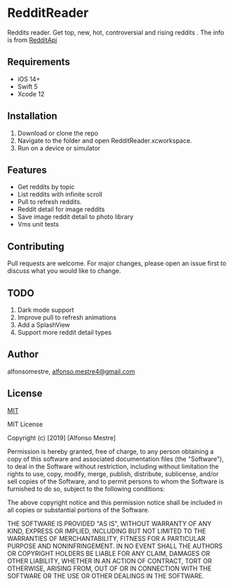 # RedditReader
Reddits reader. Get top, new, hot, controversial and rising reddits . The info is from [RedditApi](https://www.reddit.com/dev/api/) 

## Requirements

* iOS 14+
* Swift 5
* Xcode 12

## Installation

1. Download or clone the repo
2. Navigate to the folder and open RedditReader.xcworkspace.
3. Run on a device or simulator

## Features

* Get reddits by topic
* List reddits with infinite scroll
* Pull to refresh reddits.
* Reddit detail for image reddits
* Save image reddit detail to photo library
* Vms unit tests

## Contributing
Pull requests are welcome. For major changes, please open an issue first to discuss what you would like to change.

## TODO

1. Dark mode support
2. Improve pull to refresh animations
3. Add a SplashView
4. Support more reddit detail types

## Author
alfonsomestre, [alfonso.mestre4@gmail.com](mailto:alfonso.mestre4@gmail.com)

## License
[MIT](https://choosealicense.com/licenses/mit/)

MIT License

Copyright (c) [2019] [Alfonso Mestre]

Permission is hereby granted, free of charge, to any person obtaining a copy
of this software and associated documentation files (the "Software"), to deal
in the Software without restriction, including without limitation the rights
to use, copy, modify, merge, publish, distribute, sublicense, and/or sell
copies of the Software, and to permit persons to whom the Software is
furnished to do so, subject to the following conditions:

The above copyright notice and this permission notice shall be included in all
copies or substantial portions of the Software.

THE SOFTWARE IS PROVIDED "AS IS", WITHOUT WARRANTY OF ANY KIND, EXPRESS OR
IMPLIED, INCLUDING BUT NOT LIMITED TO THE WARRANTIES OF MERCHANTABILITY,
FITNESS FOR A PARTICULAR PURPOSE AND NONINFRINGEMENT. IN NO EVENT SHALL THE
AUTHORS OR COPYRIGHT HOLDERS BE LIABLE FOR ANY CLAIM, DAMAGES OR OTHER
LIABILITY, WHETHER IN AN ACTION OF CONTRACT, TORT OR OTHERWISE, ARISING FROM,
OUT OF OR IN CONNECTION WITH THE SOFTWARE OR THE USE OR OTHER DEALINGS IN THE
SOFTWARE.
